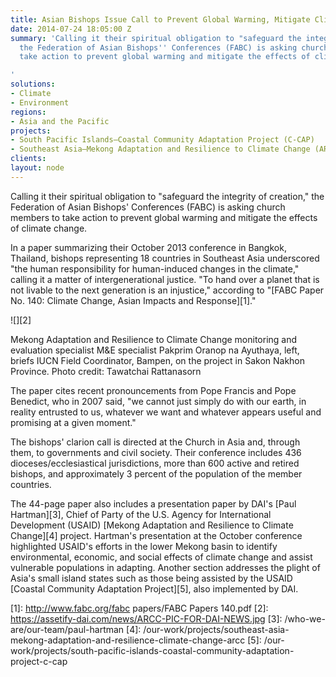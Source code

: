 ```yaml
---
title: Asian Bishops Issue Call to Prevent Global Warming, Mitigate Climate Change
date: 2014-07-24 18:05:00 Z
summary: 'Calling it their spiritual obligation to "safeguard the integrity of creation,"
  the Federation of Asian Bishops'' Conferences (FABC) is asking church members to
  take action to prevent global warming and mitigate the effects of climate change.

'
solutions:
- Climate
- Environment
regions:
- Asia and the Pacific
projects:
- South Pacific Islands—Coastal Community Adaptation Project (C-CAP)
- Southeast Asia—Mekong Adaptation and Resilience to Climate Change (ARCC)
clients: 
layout: node
---
```


Calling it their spiritual obligation to "safeguard the integrity of creation," the Federation of Asian Bishops' Conferences (FABC) is asking church members to take action to prevent global warming and mitigate the effects of climate change.

In a paper summarizing their October 2013 conference in Bangkok, Thailand, bishops representing 18 countries in Southeast Asia underscored "the human responsibility for human-induced changes in the climate," calling it a matter of intergenerational justice. "To hand over a planet that is not livable to the next generation is an injustice," according to "[FABC Paper No. 140: Climate Change, Asian Impacts and Response][1]."

![][2]

Mekong Adaptation and Resilience to Climate Change monitoring and evaluation specialist M&E specialist Pakprim Oranop na Ayuthaya, left, briefs IUCN Field Coordinator, Bampen, on the project in Sakon Nakhon Province. Photo credit: Tawatchai Rattanasorn

The paper cites recent pronouncements from Pope Francis and Pope Benedict, who in 2007 said, "we cannot just simply do with our earth, in reality entrusted to us, whatever we want and whatever appears useful and promising at a given moment."

The bishops' clarion call is directed at the Church in Asia and, through them, to governments and civil society. Their conference includes 436 dioceses/ecclesiastical jurisdictions, more than 600 active and retired bishops, and approximately 3 percent of the population of the member countries.

The 44-page paper also includes a presentation paper by DAI's [Paul Hartman][3], Chief of Party of the U.S. Agency for International Development (USAID) [Mekong Adaptation and Resilience to Climate Change][4] project. Hartman's presentation at the October conference highlighted USAID's efforts in the lower Mekong basin to identify environmental, economic, and social effects of climate change and assist vulnerable populations in adapting. Another section addresses the plight of Asia's small island states such as those being assisted by the USAID [Coastal Community Adaptation Project][5], also implemented by DAI.

[1]: http://www.fabc.org/fabc papers/FABC Papers 140.pdf
[2]: https://assetify-dai.com/news/ARCC-PIC-FOR-DAI-NEWS.jpg
[3]: /who-we-are/our-team/paul-hartman
[4]: /our-work/projects/southeast-asia-mekong-adaptation-and-resilience-climate-change-arcc
[5]: /our-work/projects/south-pacific-islands-coastal-community-adaptation-project-c-cap
